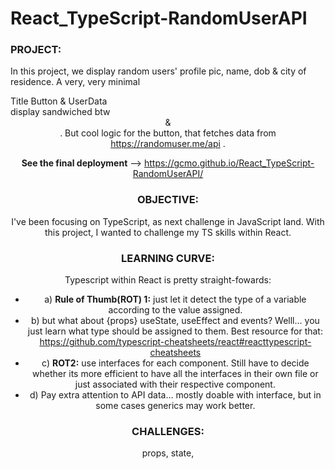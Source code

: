 # React_TypeScript-RandomUserAPI

### PROJECT: 
In this project, we display random users' profile pic, name, dob & city of residence. A very, very minimal <div> Title Button & UserData <div> display sandwiched btw <Header> & <Footer>. But cool logic for the button, that fetches data from https://randomuser.me/api . 

**See the final deployment** --> https://gcmo.github.io/React_TypeScript-RandomUserAPI/

### OBJECTIVE:
I've been focusing on TypeScript, as next challenge in JavaScript land. With this project, I wanted to challenge my TS skills within React.    

### LEARNING CURVE:
Typescript within React is pretty straight-fowards:
  - a) **Rule of Thumb(ROT) 1:** just let it detect the type of a variable according to the value assigned.
  - b) but what about {props} useState, useEffect and events? Welll... you just learn what type should be assigned to them. 
       Best resource for that: https://github.com/typescript-cheatsheets/react#reacttypescript-cheatsheets
  - c) **ROT2:** use interfaces for each component. Still have to decide whether its more efficient to have all the interfaces in their own file or just          associated with their respective component.
  - d) Pay extra attention to API data... mostly doable with interface, but in some cases generics may work better. 
  
  
### CHALLENGES:
  props, state, 


